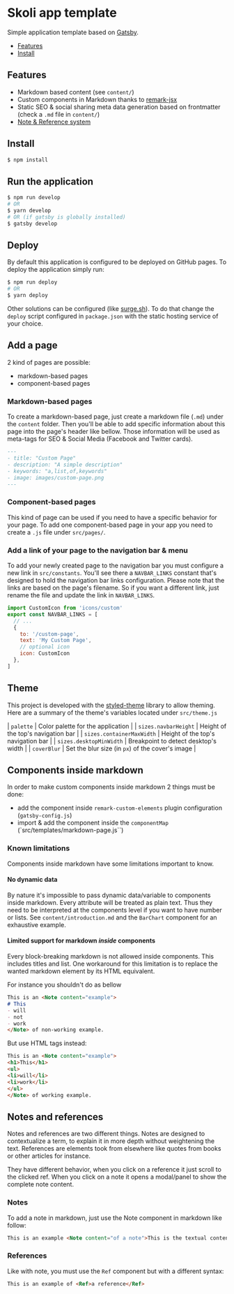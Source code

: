 # Skoli app template
Simple application template based on [Gatsby][gatsby].

- [Features](#features)
- [Install](#install)

## Features
- Markdown based content (see `content/`)
- Custom components in Markdown thanks to [remark-jsx][rjsx] 
- Static SEO & social sharing meta data generation based on frontmatter (check a `.md` file in `content/`)
- [Note & Reference system](#notes-and-references)

## Install
```sh
$ npm install
```
## Run the application
```sh
$ npm run develop
# OR 
$ yarn develop
# OR (if gatsby is globally installed)
$ gatsby develop
```

## Deploy 
By default this application is configured to be deployed on GitHub pages. To deploy the application simply run:
```sh
$ npm run deploy
# OR
$ yarn deploy
```

Other solutions can be configured (like [surge.sh](http://surge.sh)). To do that change the `deploy` script configured in `package.json` with the static hosting service of your choice.

## Add a page
2 kind of pages are possible:
- markdown-based pages
- component-based pages

### Markdown-based pages
To create a markdown-based page, just create a markdown file (`.md`) under the `content` folder.
Then you'll be able to add specific information about this page into the page's header like bellow.
Those information will be used as meta-tags for SEO & Social Media (Facebook and Twitter cards).
```md
---
- title: "Custom Page"
- description: "A simple description"
- keywords: "a,list,of,keywords"
- image: images/custom-page.png
---
```

### Component-based pages
This kind of page can be used if you need to have a specific behavior for your page. To add one 
component-based page in your app you need to create a `.js` file under `src/pages/`. 

### Add a link of your page to the navigation bar & menu
To add your newly created page to the navigation bar you must configure a new link in `src/constants`.
You'll see there a `NAVBAR_LINKS` constant that's designed to hold the navigation bar links configuration.
Please note that the links are based on the page's filename. So if you want a different link, just
rename the file and update the link in `NAVBAR_LINKS`.

```js
import CustomIcon from 'icons/custom'
export const NAVBAR_LINKS = [
  // ...
  {
    to: '/custom-page',
    text: 'My Custom Page',
    // optional icon
    icon: CustomIcon
  },
]
```

## Theme 
This project is developed with the [styled-theme]() library to allow theming. Here are a summary of the theme's variables located under `src/theme.js`

| `palette` | Color palette for the application | 
| `sizes.navbarHeight` | Height of the top's navigation bar |
| `sizes.containerMaxWidth` | Height of the top's navigation bar |
| `sizes.desktopMinWidth` | Breakpoint to detect desktop's width |
| `coverBlur` | Set the blur size (in `px`) of the cover's image |


## Components inside markdown
In order to make custom components inside markdown 2 things must be done:
- add the component inside `remark-custom-elements` plugin configuration (`gatsby-config.js`)
- import & add the component inside the `componentMap` (`src/templates/markdown-page.js``)

### Known limitations
Components inside markdown have some limitations important to know.

#### No dynamic data
By nature it's impossible to pass dynamic data/variable to components inside markdown. Every attribute will be treated as plain text. Thus they need to be interpreted at the components level if you want to have number or lists. See `content/introduction.md` and the `BarChart` component for an exhaustive example.

#### Limited support for markdown *inside* components
Every block-breaking markdown is not allowed inside components. This includes titles and list. 
One workaround for this limitation is to replace the wanted markdown element by its HTML equivalent. 

For instance you shouldn't do as bellow
```md
This is an <Note content="example">
# This
- will 
- not
- work
</Note> of non-working example.
```

But use HTML tags instead:
```md
This is an <Note content="example">
<h1>This</h1>
<ul>
<li>will</li>
<li>work</li>
</ul>
</Note> of working example.
```

## Notes and references 
Notes and references are two different things. Notes are designed to contextualize a term, 
to explain it in more depth without weightening the text. References are elements took from
elsewhere like quotes from books or other articles for instance. 

They have different behavior, when you click on a reference it just scroll to the clicked 
ref. When you click on a note it opens a modal/panel to show the complete note content.

### Notes
To add a note in markdown, just use the Note component in markdown like follow:
```md
This is an example <Note content="of a note">This is the textual content of the note, it won't be shown in the article</Note>
```

### References
Like with note, you must use the `Ref` component but with a different syntax:
```md
This is an example of <Ref>a reference</Ref>
```

[gatsby]: http://gatsbyjs.org/
[rjsx]: https://github.com/fazouane-marouane/remark-jsx/
